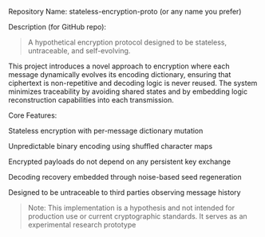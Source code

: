 Repository Name: stateless-encryption-proto (or any name you prefer)

Description (for GitHub repo):

> A hypothetical encryption protocol designed to be stateless, untraceable, and self-evolving.

This project introduces a novel approach to encryption where each message dynamically evolves its encoding dictionary, ensuring that ciphertext is non-repetitive and decoding logic is never reused. The system minimizes traceability by avoiding shared states and by embedding logic reconstruction capabilities into each transmission.

Core Features:

Stateless encryption with per-message dictionary mutation

Unpredictable binary encoding using shuffled character maps

Encrypted payloads do not depend on any persistent key exchange

Decoding recovery embedded through noise-based seed regeneration

Designed to be untraceable to third parties observing message history




> Note: This implementation is a hypothesis and not intended for production use or current cryptographic standards. It serves as an experimental research prototype
